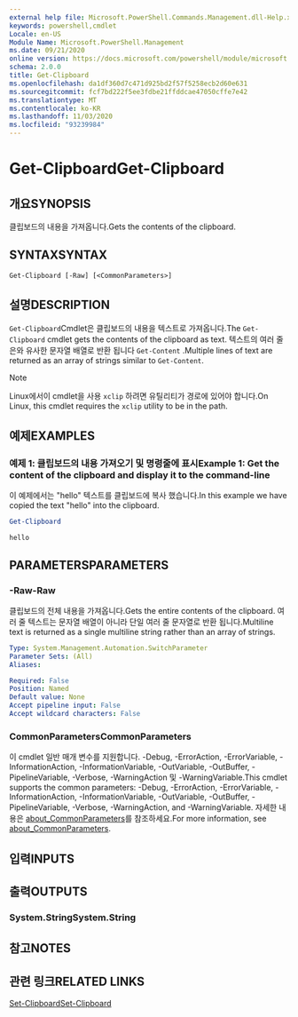 ```yaml
---
external help file: Microsoft.PowerShell.Commands.Management.dll-Help.xml
keywords: powershell,cmdlet
Locale: en-US
Module Name: Microsoft.PowerShell.Management
ms.date: 09/21/2020
online version: https://docs.microsoft.com/powershell/module/microsoft.powershell.management/get-clipboard?view=powershell-7.1&WT.mc_id=ps-gethelp
schema: 2.0.0
title: Get-Clipboard
ms.openlocfilehash: da1df360d7c471d925bd2f57f5258ecb2d60e631
ms.sourcegitcommit: fcf7bd222f5ee3fdbe21ffddcae47050cffe7e42
ms.translationtype: MT
ms.contentlocale: ko-KR
ms.lasthandoff: 11/03/2020
ms.locfileid: "93239984"
---
```

# <span data-ttu-id="3a927-103">Get-Clipboard</span><span class="sxs-lookup"><span data-stu-id="3a927-103">Get-Clipboard</span></span>

## <span data-ttu-id="3a927-104">개요</span><span class="sxs-lookup"><span data-stu-id="3a927-104">SYNOPSIS</span></span>
<span data-ttu-id="3a927-105">클립보드의 내용을 가져옵니다.</span><span class="sxs-lookup"><span data-stu-id="3a927-105">Gets the contents of the clipboard.</span></span>

## <span data-ttu-id="3a927-106">SYNTAX</span><span class="sxs-lookup"><span data-stu-id="3a927-106">SYNTAX</span></span>

```
Get-Clipboard [-Raw] [<CommonParameters>]
```

## <span data-ttu-id="3a927-107">설명</span><span class="sxs-lookup"><span data-stu-id="3a927-107">DESCRIPTION</span></span>

<span data-ttu-id="3a927-108">`Get-Clipboard`Cmdlet은 클립보드의 내용을 텍스트로 가져옵니다.</span><span class="sxs-lookup"><span data-stu-id="3a927-108">The `Get-Clipboard` cmdlet gets the contents of the clipboard as text.</span></span> <span data-ttu-id="3a927-109">텍스트의 여러 줄은와 유사한 문자열 배열로 반환 됩니다 `Get-Content` .</span><span class="sxs-lookup"><span data-stu-id="3a927-109">Multiple lines of text are returned as an array of strings similar to `Get-Content`.</span></span>

> [!NOTE]
> <span data-ttu-id="3a927-110">Linux에서이 cmdlet을 사용 `xclip` 하려면 유틸리티가 경로에 있어야 합니다.</span><span class="sxs-lookup"><span data-stu-id="3a927-110">On Linux, this cmdlet requires the `xclip` utility to be in the path.</span></span>

## <span data-ttu-id="3a927-111">예제</span><span class="sxs-lookup"><span data-stu-id="3a927-111">EXAMPLES</span></span>

### <span data-ttu-id="3a927-112">예제 1: 클립보드의 내용 가져오기 및 명령줄에 표시</span><span class="sxs-lookup"><span data-stu-id="3a927-112">Example 1: Get the content of the clipboard and display it to the command-line</span></span>

<span data-ttu-id="3a927-113">이 예제에서는 "hello" 텍스트를 클립보드에 복사 했습니다.</span><span class="sxs-lookup"><span data-stu-id="3a927-113">In this example we have copied the text "hello" into the clipboard.</span></span>

```powershell
Get-Clipboard
```

```Output
hello
```

## <span data-ttu-id="3a927-114">PARAMETERS</span><span class="sxs-lookup"><span data-stu-id="3a927-114">PARAMETERS</span></span>

### <span data-ttu-id="3a927-115">-Raw</span><span class="sxs-lookup"><span data-stu-id="3a927-115">-Raw</span></span>

<span data-ttu-id="3a927-116">클립보드의 전체 내용을 가져옵니다.</span><span class="sxs-lookup"><span data-stu-id="3a927-116">Gets the entire contents of the clipboard.</span></span> <span data-ttu-id="3a927-117">여러 줄 텍스트는 문자열 배열이 아니라 단일 여러 줄 문자열로 반환 됩니다.</span><span class="sxs-lookup"><span data-stu-id="3a927-117">Multiline text is returned as a single multiline string rather than an array of strings.</span></span>

```yaml
Type: System.Management.Automation.SwitchParameter
Parameter Sets: (All)
Aliases:

Required: False
Position: Named
Default value: None
Accept pipeline input: False
Accept wildcard characters: False
```

### <span data-ttu-id="3a927-118">CommonParameters</span><span class="sxs-lookup"><span data-stu-id="3a927-118">CommonParameters</span></span>

<span data-ttu-id="3a927-119">이 cmdlet 일반 매개 변수를 지원합니다. -Debug, -ErrorAction, -ErrorVariable, -InformationAction, -InformationVariable, -OutVariable, -OutBuffer, -PipelineVariable, -Verbose, -WarningAction 및 -WarningVariable.</span><span class="sxs-lookup"><span data-stu-id="3a927-119">This cmdlet supports the common parameters: -Debug, -ErrorAction, -ErrorVariable, -InformationAction, -InformationVariable, -OutVariable, -OutBuffer, -PipelineVariable, -Verbose, -WarningAction, and -WarningVariable.</span></span> <span data-ttu-id="3a927-120">자세한 내용은 [about_CommonParameters](https://go.microsoft.com/fwlink/?LinkID=113216)를 참조하세요.</span><span class="sxs-lookup"><span data-stu-id="3a927-120">For more information, see [about_CommonParameters](https://go.microsoft.com/fwlink/?LinkID=113216).</span></span>

## <span data-ttu-id="3a927-121">입력</span><span class="sxs-lookup"><span data-stu-id="3a927-121">INPUTS</span></span>

## <span data-ttu-id="3a927-122">출력</span><span class="sxs-lookup"><span data-stu-id="3a927-122">OUTPUTS</span></span>

### <span data-ttu-id="3a927-123">System.String</span><span class="sxs-lookup"><span data-stu-id="3a927-123">System.String</span></span>

## <span data-ttu-id="3a927-124">참고</span><span class="sxs-lookup"><span data-stu-id="3a927-124">NOTES</span></span>

## <span data-ttu-id="3a927-125">관련 링크</span><span class="sxs-lookup"><span data-stu-id="3a927-125">RELATED LINKS</span></span>

[<span data-ttu-id="3a927-126">Set-Clipboard</span><span class="sxs-lookup"><span data-stu-id="3a927-126">Set-Clipboard</span></span>](Set-Clipboard.md)


